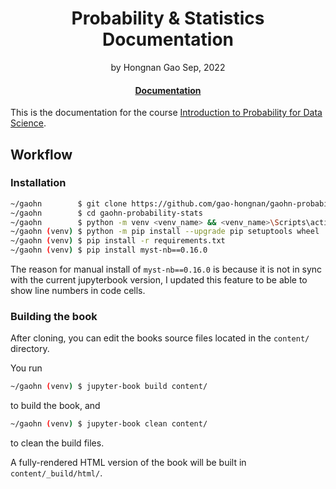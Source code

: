 <div align="center">
<h1>Probability & Statistics Documentation</a></h1>
by Hongnan Gao
Sep, 2022
<br>
</div>


<h4 align="center">
  <a href="https://gao-hongnan.github.io/gaohn-probability-stats/intro.html">Documentation</a>
</h4>

This is the documentation for the course [Introduction to Probability for Data Science](https://probability4datascience.com/).

## Workflow

### Installation

```bash
~/gaohn        $ git clone https://github.com/gao-hongnan/gaohn-probability-stats.git gaohn_probability_stats
~/gaohn        $ cd gaohn-probability-stats
~/gaohn        $ python -m venv <venv_name> && <venv_name>\Scripts\activate 
~/gaohn (venv) $ python -m pip install --upgrade pip setuptools wheel
~/gaohn (venv) $ pip install -r requirements.txt
~/gaohn (venv) $ pip install myst-nb==0.16.0 
```

The reason for manual install of `myst-nb==0.16.0` is because it is not in sync with the current jupyterbook
version, I updated this feature to be able to show line numbers in code cells.

### Building the book

After cloning, you can edit the books source files located in the `content/` directory. 

You run

```bash
~/gaohn (venv) $ jupyter-book build content/
```

to build the book, and

```bash
~/gaohn (venv) $ jupyter-book clean content/
```

to clean the build files.

A fully-rendered HTML version of the book will be built in `content/_build/html/`.